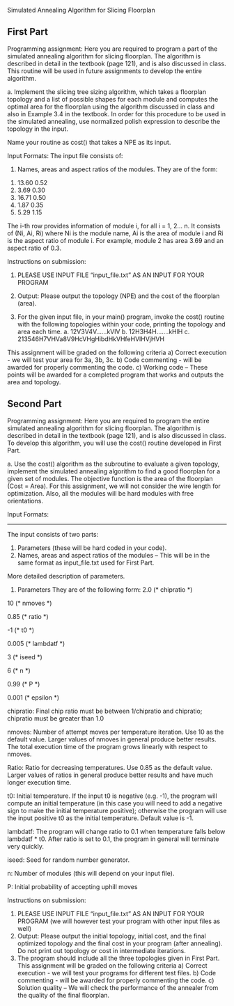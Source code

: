 Simulated Annealing Algorithm for Slicing Floorplan

First Part
-----------
Programming assignment: Here you are required to program a part of the simulated annealing algorithm for slicing floorplan. The algorithm is described in detail in the textbook (page 121), and is also discussed in class. This routine will be used in future assignments to develop the entire algorithm.

a. Implement the slicing tree sizing algorithm, which takes a floorplan topology and a list of possible shapes for each module and computes the optimal area for the floorplan using the algorithm discussed in class and also in Example 3.4 in the textbook. In order for this procedure to be used in the simulated annealing, use normalized polish expression to describe the topology in the input. 

Name your routine as cost() that takes a NPE as its input.

Input Formats: The input file consists of:

1. Names, areas and aspect ratios of the modules. They are of the form:
1)  13.60 0.52
2)  3.69 0.30
3)  16.71 0.50
4)  1.87 0.35
5)  5.29 1.15

The i-th row provides information of module i, for all i = 1, 2… n.
It consists of (Ni, Ai, Ri) where Ni is the module name, Ai is the area of module i and Ri is the aspect ratio of module i. For example, module 2 has area 3.69 and an aspect ratio of 0.3.

Instructions on submission:

1. PLEASE USE INPUT FILE “input_file.txt” AS AN INPUT FOR YOUR PROGRAM

2. Output: Please output the topology (NPE) and the cost of the floorplan (area).

3. For the given input file, in your main() program, invoke the cost() routine with the following topologies within your code, printing the topology and area each time.
a. 12V3V4V……kVlV
b. 12H3H4H…….kHlH
c. 213546H7VHVa8V9HcVHgHibdHkVHfeHVlHVjHVH

This assignment will be graded on the following criteria
a) Correct execution - we will test your area for 3a, 3b, 3c.
b) Code commenting - will be awarded for properly commenting the code.
c) Working code – These points will be awarded for a completed program that works and outputs the area and topology.


Second Part
------------
Programming assignment: Here you are required to program the entire simulated annealing algorithm for slicing floorplan. The algorithm is described in detail in the textbook (page 121), and is also discussed in class. To develop this algorithm, you will use the cost() routine developed in First Part.

a. Use the cost() algorithm as the subroutine to evaluate a given topology, implement the simulated annealing algorithm to find a good floorplan for a given set of modules. The objective function is the area of the floorplan (Cost = Area). For this assignment, we will not consider the wire length for optimization. Also, all the modules will be hard modules with free orientations.

Input Formats:
- - - - - - - - - - - -
The input consists of two parts:
1. Parameters (these will be hard coded in your code).
2. Names, areas and aspect ratios of the modules – This will be in the same format as input_file.txt used for First Part.

More detailed description of parameters.
1. Parameters
They are of the following form:
2.0     (* chipratio *)

10      (* nmoves *)

0.85    (* ratio *)

-1      (* t0 *)

0.005   (* lambdatf *)

3       (* iseed *)

6       (* n *)

0.99    (* P *)

0.001   (* epsilon *)

chipratio: Final chip ratio must be between 1/chipratio and chipratio; chipratio must be greater than 1.0

nmoves: Number of attempt moves per temperature iteration. Use 10 as the default value. Larger values of nmoves in general produce better results. The total execution time of the program grows linearly with respect to nmoves.

Ratio: Ratio for decreasing temperatures. Use 0.85 as the default value. Larger values of ratios in general produce better results and have much longer execution time.

t0: Initial temperature. If the input t0 is negative (e.g. -1), the program will compute an initial temperature (in this case you will need to add a negative sign to make the initial temperature positive); otherwise the program will use the input positive t0 as the initial temperature. Default value is -1.

lambdatf: The program will change ratio to 0.1 when temperature falls below lambdatf * t0. After ratio is set to 0.1, the program in general will terminate very quickly.

iseed: Seed for random number generator.

n: Number of modules (this will depend on your input file).

P: Initial probability of accepting uphill moves

Instructions on submission:
1. PLEASE USE INPUT FILE “input_file.txt” AS AN INPUT FOR YOUR PROGRAM (we will however test your program with other input files as well)
2. Output: Please output the initial topology, initial cost, and the final optimized topology and the final cost in your program (after annealing). Do not print out topology or cost in intermediate iterations.
3. The program should include all the three topologies given in First Part.
This assignment will be graded on the following criteria
a) Correct execution - we will test your programs for different test files.
b) Code commenting - will be awarded for properly commenting the code.
c) Solution quality – We will check the performance of the annealer from the quality of the final floorplan.
